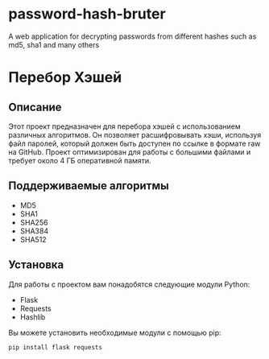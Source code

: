 # password-hash-bruter
A web application for decrypting passwords from different hashes such as md5, sha1 and many others

# Перебор Хэшей

## Описание

Этот проект предназначен для перебора хэшей с использованием различных алгоритмов. Он позволяет расшифровывать хэши, используя файл паролей, который должен быть доступен по ссылке в формате raw на GitHub. Проект оптимизирован для работы с большими файлами и требует около 4 ГБ оперативной памяти.

## Поддерживаемые алгоритмы

- MD5
- SHA1
- SHA256
- SHA384
- SHA512

## Установка

Для работы с проектом вам понадобятся следующие модули Python:

- Flask
- Requests
- Hashlib

Вы можете установить необходимые модули с помощью pip:

```bash
pip install flask requests
